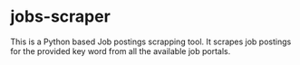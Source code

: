 # jobs-scraper
This is a Python based Job postings scrapping tool. It scrapes job postings for the provided key word from all the available job portals.
